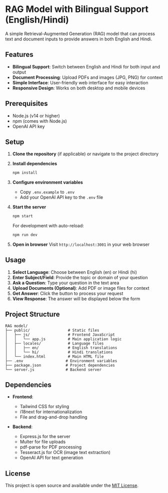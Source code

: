 # RAG Model with Bilingual Support (English/Hindi)

A simple Retrieval-Augmented Generation (RAG) model that can process text and document inputs to provide answers in both English and Hindi.

## Features

- **Bilingual Support**: Switch between English and Hindi for both input and output
- **Document Processing**: Upload PDFs and images (JPG, PNG) for context
- **Simple Interface**: User-friendly web interface for easy interaction
- **Responsive Design**: Works on both desktop and mobile devices

## Prerequisites

- Node.js (v14 or higher)
- npm (comes with Node.js)
- OpenAI API key

## Setup

1. **Clone the repository** (if applicable) or navigate to the project directory

2. **Install dependencies**
   ```bash
   npm install
   ```

3. **Configure environment variables**
   - Copy `.env.example` to `.env`
   - Add your OpenAI API key to the `.env` file

4. **Start the server**
   ```bash
   npm start
   ```
   For development with auto-reload:
   ```bash
   npm run dev
   ```

5. **Open in browser**
   Visit `http://localhost:3001` in your web browser

## Usage

1. **Select Language**: Choose between English (en) or Hindi (hi)
2. **Enter Subject/Field**: Provide the topic or domain of your question
3. **Ask a Question**: Type your question in the text area
4. **Upload Documents (Optional)**: Add PDF or image files for context
5. **Get Answer**: Click the button to process your request
6. **View Response**: The answer will be displayed below the form

## Project Structure

```
RAG model/
├── public/                 # Static files
│   ├── js/                 # Frontend JavaScript
│   │   └── app.js          # Main application logic
│   ├── locales/            # Language files
│   │   ├── en/             # English translations
│   │   └── hi/             # Hindi translations
│   └── index.html          # Main HTML file
├── .env                   # Environment variables
├── package.json           # Project dependencies
└── server.js              # Backend server
```

## Dependencies

- **Frontend**:
  - Tailwind CSS for styling
  - i18next for internationalization
  - File and drag-and-drop handling

- **Backend**:
  - Express.js for the server
  - Multer for file uploads
  - pdf-parse for PDF processing
  - Tesseract.js for OCR (image text extraction)
  - OpenAI API for text generation

## License

This project is open source and available under the [MIT License](LICENSE).
